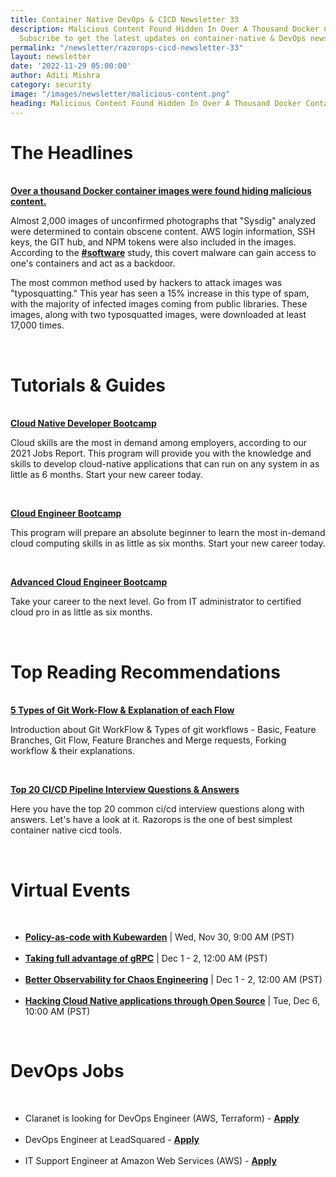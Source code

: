 ```yaml
---
title: Container Native DevOps & CICD Newsletter 33
description: Malicious Content Found Hidden In Over A Thousand Docker Container Images.
  Subscribe to get the latest updates on container-native & DevOps news here.
permalink: "/newsletter/razorops-cicd-newsletter-33"
layout: newsletter
date: '2022-11-29 05:00:00'
author: Aditi Mishra
category: security
image: "/images/newsletter/malicious-content.png"
heading: Malicious Content Found Hidden In Over A Thousand Docker Container Images
---
```



# The Headlines

<br>
<a href="https://researchsnipers.com/over-a-thousand-docker-container-images-were-found-hiding-malicious-content/" target="_blank"><b>Over a thousand Docker container images were found hiding malicious content.</b></a>

Almost 2,000 images of unconfirmed photographs that "Sysdig" analyzed were determined to contain obscene content. AWS login information, SSH keys, the GIT hub, and NPM tokens were also included in the images. According to the <a href="https://www.linkedin.com/feed/hashtag/software?lipi=urn%3Ali%3Apage%3Ad_flagship3_pulse_read%3BiBi0DSdVQHafHWMVS6XyJQ%3D%3D" target="_blank"><b>#software</b></a> study, this covert malware can gain access to one's containers and act as a backdoor.

The most common method used by hackers to attack images was "typosquatting." This year has seen a 15% increase in this type of spam, with the majority of infected images coming from public libraries. These images, along with two typosquatted images, were downloaded at least 17,000 times.

<br>

# Tutorials & Guides

<br>
<a href="https://training.linuxfoundation.org/training/cloudnativedev-bootcamp/" target="_blank"><b>Cloud Native Developer Bootcamp</b></a>

Cloud skills are the most in demand among employers, according to our 2021 Jobs Report. This program will provide you with the knowledge and skills to develop cloud-native applications that can run on any system in as little as 6 months. Start your new career today.

<br>

<a href="https://training.linuxfoundation.org/training/cloud-engineer-bootcamp/" target="_blank"><b>Cloud Engineer Bootcamp</b></a>

This program will prepare an absolute beginner to learn the most in-demand cloud computing skills in as little as six months. Start your new career today.

<br>

<a href="https://training.linuxfoundation.org/training/advanced-cloud-engineer-bootcamp/" target="_blank"><b>Advanced Cloud Engineer Bootcamp</b></a>

Take your career to the next level. Go from IT administrator to certified cloud pro in as little as six months.

<br>

# Top Reading Recommendations

<br>
<a href="https://bit.ly/3XIKnim" target="_blank"><b>5 Types of Git Work-Flow & Explanation of each Flow</b></a>

Introduction about Git WorkFlow & Types of git workflows - Basic, Feature Branches, Git Flow, Feature Branches and Merge requests, Forking workflow & their explanations.

<br>

<a href="https://bit.ly/3OLMrSS" target="_blank"><b>Top 20 CI/CD Pipeline Interview Questions & Answers</b></a>

Here you have the top 20 common ci/cd interview questions along with answers. Let's have a look at it. Razorops is the one of best simplest container native cicd tools.

<br>


# Virtual Events

<br>

<ul>
	<li>
		<a href="https://community.cncf.io/events/details/cncf-cncf-online-programs-presents-cloud-native-live-policy-as-code-with-kubewarden/" target="_blank"><b>Policy-as-code with Kubewarden</b></a> | Wed, Nov 30, 9:00 AM (PST)
	</li>
<br>
	<li>
			<a href="https://community.cncf.io/events/details/cncf-cncf-online-programs-presents-cncf-on-demand-webinar-taking-full-advantage-of-grpc/" target="_blank"><b>Taking full advantage of gRPC</b></a> | Dec 1 - 2, 12:00 AM (PST)
	</li>
	<br>
	<li>
			<a href="https://community.cncf.io/events/details/cncf-cncf-online-programs-presents-cncf-on-demand-webinar-better-observability-for-chaos-engineering/" target="_blank"><b>Better Observability for Chaos Engineering</b></a> | Dec 1 - 2, 12:00 AM (PST)
	</li>
	<br>
	<li>
			<a href="https://community.cncf.io/events/details/cncf-cncf-online-programs-presents-cncf-live-webinar-hacking-cloud-native-applications-through-open-source/" target="_blank"><b>Hacking Cloud Native applications through Open Source</b></a> | Tue, Dec 6, 10:00 AM (PST)
	</li>
</ul>

<br>
	

# DevOps Jobs
<br>

<ul>
<li>
Claranet is looking for DevOps Engineer (AWS, Terraform) - <a href="https://www.linkedin.com/jobs/view/3366721732/?eBP=CwEAAAGEwoSOBF57O4oRwc7AL3r-mubcjtIn9ICZdrvGnfef9I5ybqu8YG4rzrNhr-dTTj2H3Kx6su2RWNquCzNeXfTaZegQeD1lDJSqLoTxM7ao4-7QGLOdx0B2iBupyQid36OEyF_kp2sR8srYmNMQAEMAacP6qPC5aJ3k84GdECO-wf2zN6S4pDC4d5hzZ5Okh7DL_0s5IgdYvSgoPhaQkT5QTRABr6R3BzMANcfNFKWUYlHad_pXSZXUuiDoXx-nkkjz6Jo9HAlDeMpJ7bVs-WGgo4wBBosIuWguogQ2YU-sKXNBy2SDFEjI2xEqKZF5qYcpSchqyIu3kd5_13PpVQDn-Bn1QJBFt4YHBYxJAFoJMU2Wql65yBIelZbmNbo&recommendedFlavor=ACTIVELY_HIRING_COMPANY&refId=auZGaPcvzP9kTQxviavKzA%3D%3D&trackingId=aApwzY6KjJCfr6y7NixzZA%3D%3D&trk=flagship3_search_srp_jobs&lipi=urn%3Ali%3Apage%3Ad_flagship3_pulse_read%3BiBi0DSdVQHafHWMVS6XyJQ%3D%3D" target="_blank"><b>Apply</b></a> 
	</li>
<br>	
	<li>
	DevOps Engineer at LeadSquared - <a href="https://www.linkedin.com/jobs/search/?currentJobId=3365804735&geoId=92000000&keywords=aws%20devops%20engineer&location=Worldwide&refresh=true&lipi=urn%3Ali%3Apage%3Ad_flagship3_pulse_read%3BiBi0DSdVQHafHWMVS6XyJQ%3D%3D" target="_blank"><b>Apply</b></a> 
	</li>
	<br>	
	<li>
	IT Support Engineer at Amazon Web Services (AWS) - <a href="https://www.linkedin.com/jobs/search/?currentJobId=3371643091&f_C=1586%2C2382910%2C167364%2C12227%2C34924%2C47157%2C2320329%2C1379932%2C80073065%2C21433%2C61712%2C78392228%2C49318%2C111446%2C208137%2C46825%2C16551%2C860467%2C71099%2C2649984%2C14951%2C11091426%2C4787585%2C17411&geoId=92000000&originToLandingJobPostings=3371638954%2C3371324728%2C3371390610%2C3371636976%2C3023620585%2C3023697200%2C3371392508%2C3368599203%2C3368597520&lipi=urn%3Ali%3Apage%3Ad_flagship3_pulse_read%3BiBi0DSdVQHafHWMVS6XyJQ%3D%3D" target="_blank"><b>Apply</b></a> 
	</li>
	</ul>
